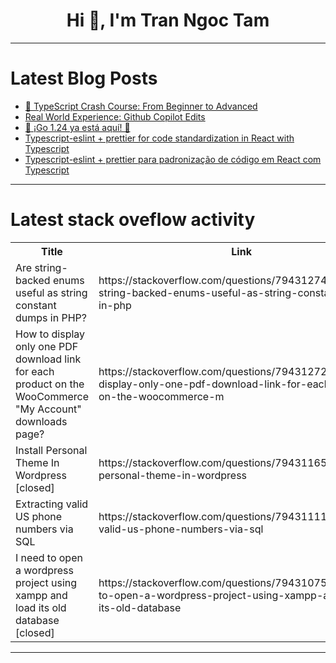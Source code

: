 <h1 align="center">Hi 👋, I'm Tran Ngoc Tam</h1>

---

# Latest Blog Posts 
<!-- BLOG-POST-LIST:START -->
- [🚀 TypeScript Crash Course: From Beginner to Advanced](https://dev.to/ebereplenty/typescript-crash-course-from-beginner-to-advanced-22dp)
- [Real World Experience: Github Copilot Edits](https://dev.to/bytehala/real-world-experience-github-copilot-edits-4k37)
- [🚀 ¡Go 1.24 ya está aquí! 🚀](https://dev.to/fuenrob/go-124-ya-esta-aqui-3ad3)
- [Typescript-eslint + prettier for code standardization in React with Typescript](https://dev.to/griseduardo/typescript-eslint-prettier-for-code-standardization-in-react-with-typescript-3l0h)
- [Typescript-eslint + prettier para padronização de código em React com Typescript](https://dev.to/griseduardo/typescript-eslint-prettier-para-padronizacao-de-codigo-em-react-com-typescript-2d08)
<!-- BLOG-POST-LIST:END -->

---

# Latest stack oveflow activity
<table>
  <tr><th>Title</th><th>Link</th></tr>
  <!-- STACKOVERFLOW:START --><tr><td>Are string-backed enums useful as string constant dumps in PHP?</td><td>https://stackoverflow.com/questions/79431274/are-string-backed-enums-useful-as-string-constant-dumps-in-php</td></tr><tr><td>How to display only one PDF download link for each product on the WooCommerce &quot;My Account&quot; downloads page?</td><td>https://stackoverflow.com/questions/79431272/how-to-display-only-one-pdf-download-link-for-each-product-on-the-woocommerce-m</td></tr><tr><td>Install Personal Theme In Wordpress [closed]</td><td>https://stackoverflow.com/questions/79431165/install-personal-theme-in-wordpress</td></tr><tr><td>Extracting valid US phone numbers via SQL</td><td>https://stackoverflow.com/questions/79431111/extracting-valid-us-phone-numbers-via-sql</td></tr><tr><td>I need to open a wordpress project using xampp and load its old database [closed]</td><td>https://stackoverflow.com/questions/79431075/i-need-to-open-a-wordpress-project-using-xampp-and-load-its-old-database</td></tr><!-- STACKOVERFLOW:END -->
</table>

---



